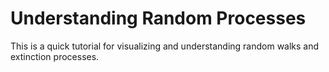 # Understanding Random Processes

This is a quick tutorial for visualizing and understanding random walks and extinction processes.
